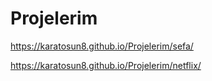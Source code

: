# Projelerim
https://karatosun8.github.io/Projelerim/sefa/

https://karatosun8.github.io/Projelerim/netflix/
